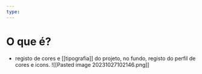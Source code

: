 ```yaml
---
type:
---
```

# O que é?
+ registo de cores e [[tipografia]] do projeto, no fundo, registo do perfil de cores e icons.
![[Pasted image 20231027102146.png]]